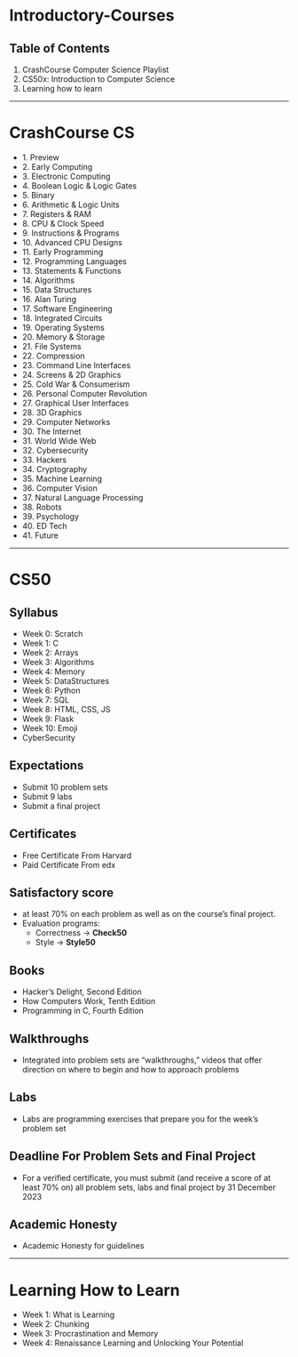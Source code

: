 # Introductory-Courses

Table of Contents 
----
1. CrashCourse Computer Science Playlist
2. CS50x: Introduction to Computer Science
3. Learning how to learn 

----

# CrashCourse CS
<ul>
    <li>1. Preview</li>
    <li>2. Early Computing</li> 
    <li>3. Electronic Computing</li> 
    <li>4. Boolean Logic & Logic Gates</li> 
    <li>5. Binary</li>
    <li>6. Arithmetic & Logic Units</li> 
    <li>7. Registers & RAM</li> 
    <li>8. CPU & Clock Speed</li> 
    <li>9. Instructions & Programs</li> 
    <li>10. Advanced CPU Designs</li> 
    <li>11. Early Programming</li> 
    <li>12. Programming Languages</li> 
    <li>13. Statements & Functions</li> 
    <li>14. Algorithms</li> 
    <li>15. Data Structures</li> 
    <li>16. Alan Turing</li> 
    <li>17. Software Engineering</li>
    <li>18. Integrated Circuits</li> 
    <li>19. Operating Systems</li> 
    <li>20. Memory & Storage</li> 
    <li>21. File Systems</li> 
    <li>22. Compression</li>
    <li>23. Command Line Interfaces</li> 
    <li>24. Screens & 2D Graphics</li>
    <li>25. Cold War & Consumerism</li> 
    <li>26. Personal Computer Revolution</li>
    <li>27. Graphical User Interfaces</li>
    <li>28. 3D Graphics</li> 
    <li>29. Computer Networks</li> 
    <li>30. The Internet</li> 
    <li>31. World Wide Web</li> 
    <li>32. Cybersecurity</li> 
    <li>33. Hackers</li> 
    <li>34. Cryptography</li> 
    <li>35. Machine Learning</li> 
    <li>36. Computer Vision</li> 
    <li>37. Natural Language Processing</li> 
    <li>38. Robots</li> 
    <li>39. Psychology</li> 
    <li>40. ED Tech</li> 
    <li>41. Future </li>
</ul>

---- 

# CS50

## Syllabus
<ul>
   <li>Week 0: Scratch</li>
   <li>Week 1: C</li>
   <li>Week 2: Arrays</li>
   <li>Week 3: Algorithms</li>
   <li>Week 4: Memory</li>
   <li>Week 5: DataStructures</li>
   <li>Week 6: Python</li>
   <li>Week 7: SQL</li>
   <li>Week 8: HTML, CSS, JS</li>
   <li>Week 9: Flask</li>
   <li>Week 10: Emoji</li>
   <li>CyberSecurity</li>
</ul>

## Expectations
<ul>
   <li>Submit 10 problem sets</li>
   <li>Submit 9 labs</li>
   <li>Submit a final project</li>
</ul>

## Certificates 
<ul>
  <li>Free Certificate From Harvard</li>
  <li>Paid Certificate From edx</li>
</ul>

## Satisfactory score
<ul>
   <li>at least 70% on each problem as well as on the course’s final project.</li>
   <li>
      Evaluation programs:
      <ul>
      <li>Correctness &#x2192 <strong>Check50</strong></li>
      <li>Style &#x2192 <strong>Style50</strong></li>
      </ul>
   </li>
</ul>

## Books
<ul>
   <li>Hacker’s Delight, Second Edition</li>
   <li>How Computers Work, Tenth Edition</li>
   <li>Programming in C, Fourth Edition</li>
</ul>


## Walkthroughs 
 <ul> 
   <li>Integrated into problem sets are “walkthroughs,” videos that offer direction on where to begin and how to approach problems</li>
 </ul>
 
 
## Labs 
 <ul>
   <li>Labs are programming exercises that prepare you for the week’s problem set</li>
 </ul>
 
## Deadline For Problem Sets and Final Project 
<ul>
   <li>For a verified certificate, you must submit (and receive a score of at least 70% on) all problem sets, labs and final project by 31 December 2023</li>
</ul>

## Academic Honesty
<ul><li>Academic Honesty for guidelines</li></ul>

----

# Learning How to Learn 
- Week 1: What is Learning
- Week 2: Chunking
- Week 3: Procrastination and Memory
- Week 4: Renaissance Learning and Unlocking Your Potential
